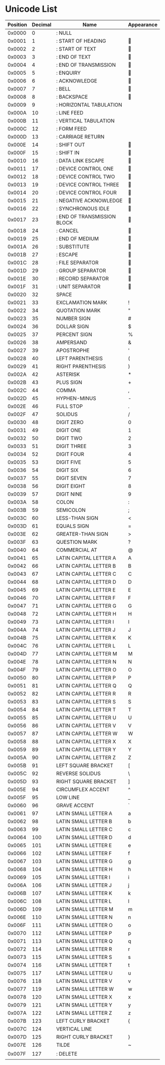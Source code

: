 # Unicode List

| Position | Decimal | Name | Appearance |
|-|-|-|-|
| 0x0000 | 0 | <control>: NULL |   |
| 0x0001 | 1 | <control>: START OF HEADING |  |
| 0x0002 | 2 | <control>: START OF TEXT |  |
| 0x0003 | 3 | <control>: END OF TEXT |  |
| 0x0004 | 4 | <control>: END OF TRANSMISSION |  |
| 0x0005 | 5 | <control>: ENQUIRY |  |
| 0x0006 | 6 | <control>: ACKNOWLEDGE |  |
| 0x0007 | 7 | <control>: BELL |  |
| 0x0008 | 8 | <control>: BACKSPACE |  |
| 0x0009 | 9 | <control>: HORIZONTAL TABULATION |   |
| 0x000A | 10 | <control>: LINE FEED |   |
| 0x000B | 11 | <control>: VERTICAL TABULATION |  |
| 0x000C | 12 | <control>: FORM FEED |  |
| 0x000D | 13 | <control>: CARRIAGE RETURN |   |
| 0x000E | 14 | <control>: SHIFT OUT |  |
| 0x000F | 15 | <control>: SHIFT IN |  |
| 0x0010 | 16 | <control>: DATA LINK ESCAPE |  |
| 0x0011 | 17 | <control>: DEVICE CONTROL ONE |  |
| 0x0012 | 18 | <control>: DEVICE CONTROL TWO |  |
| 0x0013 | 19 | <control>: DEVICE CONTROL THREE |  |
| 0x0014 | 20 | <control>: DEVICE CONTROL FOUR |  |
| 0x0015 | 21 | <control>: NEGATIVE ACKNOWLEDGE |  |
| 0x0016 | 22 | <control>: SYNCHRONOUS IDLE |  |
| 0x0017 | 23 | <control>: END OF TRANSMISSION BLOCK |  |
| 0x0018 | 24 | <control>: CANCEL |  |
| 0x0019 | 25 | <control>: END OF MEDIUM |  |
| 0x001A | 26 | <control>: SUBSTITUTE |  |
| 0x001B | 27 | <control>: ESCAPE |  |
| 0x001C | 28 | <control>: FILE SEPARATOR |  |
| 0x001D | 29 | <control>: GROUP SEPARATOR |  |
| 0x001E | 30 | <control>: RECORD SEPARATOR |  |
| 0x001F | 31 | <control>: UNIT SEPARATOR |  |
| 0x0020 | 32 | SPACE |   |
| 0x0021 | 33 | EXCLAMATION MARK | ! |
| 0x0022 | 34 | QUOTATION MARK | " |
| 0x0023 | 35 | NUMBER SIGN | # |
| 0x0024 | 36 | DOLLAR SIGN | $ |
| 0x0025 | 37 | PERCENT SIGN | % |
| 0x0026 | 38 | AMPERSAND | & |
| 0x0027 | 39 | APOSTROPHE | ' |
| 0x0028 | 40 | LEFT PARENTHESIS | ( |
| 0x0029 | 41 | RIGHT PARENTHESIS | ) |
| 0x002A | 42 | ASTERISK | * |
| 0x002B | 43 | PLUS SIGN | + |
| 0x002C | 44 | COMMA | , |
| 0x002D | 45 | HYPHEN-MINUS | - |
| 0x002E | 46 | FULL STOP | . |
| 0x002F | 47 | SOLIDUS | / |
| 0x0030 | 48 | DIGIT ZERO | 0 |
| 0x0031 | 49 | DIGIT ONE | 1 |
| 0x0032 | 50 | DIGIT TWO | 2 |
| 0x0033 | 51 | DIGIT THREE | 3 |
| 0x0034 | 52 | DIGIT FOUR | 4 |
| 0x0035 | 53 | DIGIT FIVE | 5 |
| 0x0036 | 54 | DIGIT SIX | 6 |
| 0x0037 | 55 | DIGIT SEVEN | 7 |
| 0x0038 | 56 | DIGIT EIGHT | 8 |
| 0x0039 | 57 | DIGIT NINE | 9 |
| 0x003A | 58 | COLON | : |
| 0x003B | 59 | SEMICOLON | ; |
| 0x003C | 60 | LESS-THAN SIGN | < |
| 0x003D | 61 | EQUALS SIGN | = |
| 0x003E | 62 | GREATER-THAN SIGN | > |
| 0x003F | 63 | QUESTION MARK | ? |
| 0x0040 | 64 | COMMERCIAL AT | @ |
| 0x0041 | 65 | LATIN CAPITAL LETTER A | A |
| 0x0042 | 66 | LATIN CAPITAL LETTER B | B |
| 0x0043 | 67 | LATIN CAPITAL LETTER C | C |
| 0x0044 | 68 | LATIN CAPITAL LETTER D | D |
| 0x0045 | 69 | LATIN CAPITAL LETTER E | E |
| 0x0046 | 70 | LATIN CAPITAL LETTER F | F |
| 0x0047 | 71 | LATIN CAPITAL LETTER G | G |
| 0x0048 | 72 | LATIN CAPITAL LETTER H | H |
| 0x0049 | 73 | LATIN CAPITAL LETTER I | I |
| 0x004A | 74 | LATIN CAPITAL LETTER J | J |
| 0x004B | 75 | LATIN CAPITAL LETTER K | K |
| 0x004C | 76 | LATIN CAPITAL LETTER L | L |
| 0x004D | 77 | LATIN CAPITAL LETTER M | M |
| 0x004E | 78 | LATIN CAPITAL LETTER N | N |
| 0x004F | 79 | LATIN CAPITAL LETTER O | O |
| 0x0050 | 80 | LATIN CAPITAL LETTER P | P |
| 0x0051 | 81 | LATIN CAPITAL LETTER Q | Q |
| 0x0052 | 82 | LATIN CAPITAL LETTER R | R |
| 0x0053 | 83 | LATIN CAPITAL LETTER S | S |
| 0x0054 | 84 | LATIN CAPITAL LETTER T | T |
| 0x0055 | 85 | LATIN CAPITAL LETTER U | U |
| 0x0056 | 86 | LATIN CAPITAL LETTER V | V |
| 0x0057 | 87 | LATIN CAPITAL LETTER W | W |
| 0x0058 | 88 | LATIN CAPITAL LETTER X | X |
| 0x0059 | 89 | LATIN CAPITAL LETTER Y | Y |
| 0x005A | 90 | LATIN CAPITAL LETTER Z | Z |
| 0x005B | 91 | LEFT SQUARE BRACKET | [ |
| 0x005C | 92 | REVERSE SOLIDUS | \ |
| 0x005D | 93 | RIGHT SQUARE BRACKET | ] |
| 0x005E | 94 | CIRCUMFLEX ACCENT | ^ |
| 0x005F | 95 | LOW LINE | _ |
| 0x0060 | 96 | GRAVE ACCENT | ` |
| 0x0061 | 97 | LATIN SMALL LETTER A | a |
| 0x0062 | 98 | LATIN SMALL LETTER B | b |
| 0x0063 | 99 | LATIN SMALL LETTER C | c |
| 0x0064 | 100 | LATIN SMALL LETTER D | d |
| 0x0065 | 101 | LATIN SMALL LETTER E | e |
| 0x0066 | 102 | LATIN SMALL LETTER F | f |
| 0x0067 | 103 | LATIN SMALL LETTER G | g |
| 0x0068 | 104 | LATIN SMALL LETTER H | h |
| 0x0069 | 105 | LATIN SMALL LETTER I | i |
| 0x006A | 106 | LATIN SMALL LETTER J | j |
| 0x006B | 107 | LATIN SMALL LETTER K | k |
| 0x006C | 108 | LATIN SMALL LETTER L | l |
| 0x006D | 109 | LATIN SMALL LETTER M | m |
| 0x006E | 110 | LATIN SMALL LETTER N | n |
| 0x006F | 111 | LATIN SMALL LETTER O | o |
| 0x0070 | 112 | LATIN SMALL LETTER P | p |
| 0x0071 | 113 | LATIN SMALL LETTER Q | q |
| 0x0072 | 114 | LATIN SMALL LETTER R | r |
| 0x0073 | 115 | LATIN SMALL LETTER S | s |
| 0x0074 | 116 | LATIN SMALL LETTER T | t |
| 0x0075 | 117 | LATIN SMALL LETTER U | u |
| 0x0076 | 118 | LATIN SMALL LETTER V | v |
| 0x0077 | 119 | LATIN SMALL LETTER W | w |
| 0x0078 | 120 | LATIN SMALL LETTER X | x |
| 0x0079 | 121 | LATIN SMALL LETTER Y | y |
| 0x007A | 122 | LATIN SMALL LETTER Z | z |
| 0x007B | 123 | LEFT CURLY BRACKET | { |
| 0x007C | 124 | VERTICAL LINE | | |
| 0x007D | 125 | RIGHT CURLY BRACKET | } |
| 0x007E | 126 | TILDE | ~ |
| 0x007F | 127 | <control>: DELETE |  |
